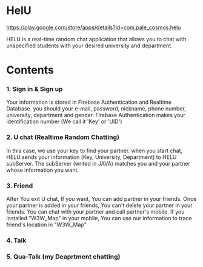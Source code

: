 # HelU
https://play.google.com/store/apps/details?id=com.pale_cosmos.helu

HELU is a real-time random chat application that allows you to chat with unspecified students with your desired university and department.

# Contents
### 1. Sign in & Sign up
Your information is stored in Firebase Authentication and Realtime Database.
you should your e-mail, password, nickname, phone number, university, department and gender.
Firebase Authentication makes your identification number (We call it 'Key' or 'UID')

### 2. U chat (Realtime Random Chatting)
In this case, we use your key to find your partner.
when you start chat, HELU sends your information (Key, University, Department) to HELU subServer.
The subServer (writed in JAVA) matches you and your partner whose information you want.

### 3. Friend 
After You exit U chat, If you want, You can add partner in your friends.
Once your partner is added in your friends, You can't delete your partner in your friends.
You can chat with your partner and call partner's mobile.
If you installed "W3W_Map" in your mobile, You can use our information to trace friend's location in "W3W_Map"

### 4. Talk


### 5. Qua-Talk (my Deaprtment chatting)
